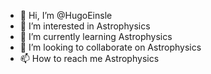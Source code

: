 - 👋 Hi, I’m @HugoEinsle
- 👀 I’m interested in Astrophysics
- 🌱 I’m currently learning Astrophysics
- 💞️ I’m looking to collaborate on Astrophysics
- 📫 How to reach me Astrophysics

<!---
HugoEinsle/HugoEinsle is a ✨ special ✨ repository because its `README.md` (this file) appears on your GitHub profile.
You can click the Preview link to take a look at your changes.
--->
